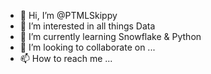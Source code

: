 - 👋 Hi, I’m @PTMLSkippy
- 👀 I’m interested in all things Data
- 🌱 I’m currently learning Snowflake & Python
- 💞️ I’m looking to collaborate on ...
- 📫 How to reach me ...

<!---
PTMLSkippy/PTMLSkippy is a ✨ special ✨ repository because its `README.md` (this file) appears on your GitHub profile.
You can click the Preview link to take a look at your changes.
--->
